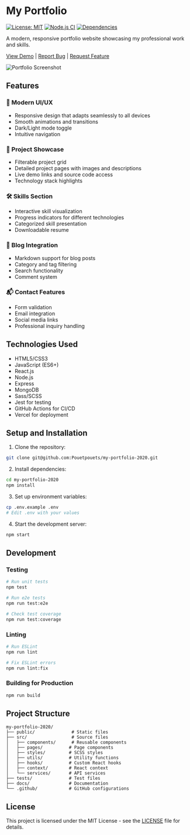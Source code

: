 # My Portfolio

[![License: MIT](https://img.shields.io/badge/License-MIT-yellow.svg)](https://opensource.org/licenses/MIT)
[![Node.js CI](https://github.com/Pouetpouets/my-portfolio-2020/workflows/Node.js%20CI/badge.svg)](https://github.com/Pouetpouets/my-portfolio-2020/actions)
[![Dependencies](https://img.shields.io/david/Pouetpouets/my-portfolio-2020.svg)](https://david-dm.org/Pouetpouets/my-portfolio-2020)

A modern, responsive portfolio website showcasing my professional work and skills.

[View Demo](https://my-portfolio-2020.vercel.app/) | [Report Bug](https://github.com/Pouetpouets/my-portfolio-2020/issues) | [Request Feature](https://github.com/Pouetpouets/my-portfolio-2020/issues)

![Portfolio Screenshot](public/screenshot.png)

## Features

### 🎨 Modern UI/UX
- Responsive design that adapts seamlessly to all devices
- Smooth animations and transitions
- Dark/Light mode toggle
- Intuitive navigation

### 💼 Project Showcase
- Filterable project grid
- Detailed project pages with images and descriptions
- Live demo links and source code access
- Technology stack highlights

### 🛠 Skills Section
- Interactive skill visualization
- Progress indicators for different technologies
- Categorized skill presentation
- Downloadable resume

### 📝 Blog Integration
- Markdown support for blog posts
- Category and tag filtering
- Search functionality
- Comment system

### 📬 Contact Features
- Form validation
- Email integration
- Social media links
- Professional inquiry handling

## Technologies Used

- HTML5/CSS3
- JavaScript (ES6+)
- React.js
- Node.js
- Express
- MongoDB
- Sass/SCSS
- Jest for testing
- GitHub Actions for CI/CD
- Vercel for deployment

## Setup and Installation

1. Clone the repository:
```bash
git clone git@github.com:Pouetpouets/my-portfolio-2020.git
```

2. Install dependencies:
```bash
cd my-portfolio-2020
npm install
```

3. Set up environment variables:
```bash
cp .env.example .env
# Edit .env with your values
```

4. Start the development server:
```bash
npm start
```

## Development

### Testing
```bash
# Run unit tests
npm test

# Run e2e tests
npm run test:e2e

# Check test coverage
npm run test:coverage
```

### Linting
```bash
# Run ESLint
npm run lint

# Fix ESLint errors
npm run lint:fix
```

### Building for Production
```bash
npm run build
```

## Project Structure

```
my-portfolio-2020/
├── public/              # Static files
├── src/                 # Source files
│   ├── components/      # Reusable components
│   ├── pages/          # Page components
│   ├── styles/         # SCSS styles
│   ├── utils/          # Utility functions
│   ├── hooks/          # Custom React hooks
│   ├── context/        # React context
│   └── services/       # API services
├── tests/              # Test files
├── docs/               # Documentation
└── .github/            # GitHub configurations
```


## License

This project is licensed under the MIT License - see the [LICENSE](LICENSE) file for details.
